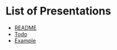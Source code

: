 # List of Presentations

- [README](?src=README.md)
- [Todo](?src=md/todo.md)
- [Example](?src=md/example.md&mathjax)
